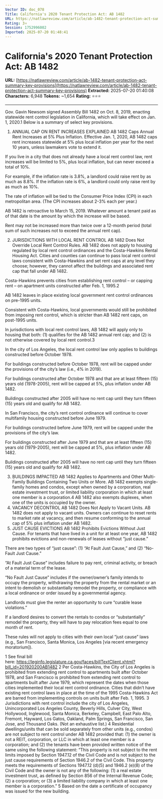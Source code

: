```yaml
---
Vector ID: doc_078
Title: California's 2020 Tenant Protection Act: AB 1482
URL: https://natlawreview.com/article/ab-1482-tenant-protection-act-summary-key-provisions
Rating: 3⭐
Session: 1752996002
Imported: 2025-07-20 01:48:41
---
```


# California's 2020 Tenant Protection Act: AB 1482

**URL:** [https://natlawreview.com/article/ab-1482-tenant-protection-act-summary-key-provisions](https://natlawreview.com/article/ab-1482-tenant-protection-act-summary-key-provisions)
**Extracted:** 2025-07-20 01:40:08
**Characters:** 6,948
**Tokens:** ~1,654
**Rating:** ⭐⭐⭐

---

Gov. Gavin Newsom signed Assembly Bill 1482 on Oct. 8, 2019, enacting statewide rent control legislation in California, which will take effect on Jan. 1, 2020.1 Below is a summary of select key provisions.
1. ANNUAL CAP ON RENT INCREASES EXPLAINED
AB 1482 Caps Annual Rent Increases at 5% Plus Inflation. Effective Jan. 1, 2020, AB 1482 caps rent increases statewide at 5% plus local inflation per year for the next 10 years, unless lawmakers vote to extend it.


If you live in a city that does not already have a local rent control law, rent increases will be limited to 5%, plus local inflation, but can never exceed a total of 10%.


For example, if the inflation rate is 3.8%, a landlord could raise rent by as much as 8.8%. If the inflation rate is 6%, a landlord could only raise rent by as much as 10%.




The rate of inflation will be tied to the Consumer Price Index (CPI) in each metropolitan area. (The CPI increases about 2-3% each per year.)


AB 1482 is retroactive to March 15, 2019. Whatever amount a tenant paid as of that date is the amount by which the increase will be based.


Rent may not be increased more than twice over a 12-month period (total sum of such increases not to exceed the annual rent cap).


2. JURISDICTIONS WITH LOCAL RENT CONTROL
AB 1482 Does Not Override Local Rent Control Rules. AB 1482 does not apply to housing regulated by local rent control ordinances and the Costa-Hawkins Rental Housing Act. Cities and counties can continue to pass local rent control laws consistent with Costa-Hawkins and set rent caps at any level they choose; however, they cannot affect the buildings and associated rent cap that fall under AB 1482.


Costa-Hawkins prevents cities from establishing rent control – or capping rent – on apartment units constructed after Feb. 1, 1995.2


AB 1482 leaves in place existing local government rent control ordinances on pre-1995 units.


Consistent with Costa-Hawkins, local governments would still be prohibited from imposing rent control, which is stricter than AB 1482 rent caps, on post-1995 units.




In jurisdictions with local rent control laws, AB 1482 will apply only to housing that both: (1) qualifies for the AB 1482 annual rent cap; and (2) is not otherwise covered by local rent control.3


In the city of Los Angeles, the local rent control law only applies to buildings constructed before October 1978.


For buildings constructed before October 1978, rent will be capped under the provisions of the city’s law (i.e., 4% in 2019).


For buildings constructed after October 1978 and that are at least fifteen (15) years old (1978-2005), rent will be capped at 5%, plus inflation under AB 1482.


Buildings constructed after 2005 will have no rent cap until they turn fifteen (15) years old and qualify for AB 1482.




In San Francisco, the city’s rent control ordinance will continue to cover multifamily housing constructed before June 1979.


For buildings constructed before June 1979, rent will be capped under the provisions of the city’s law.


For buildings constructed after June 1979 and that are at least fifteen (15) years old (1979-2005), rent will be capped at 5%, plus inflation under AB 1482.


Buildings constructed after 2005 will have no rent cap until they turn fifteen (15) years old and qualify for AB 1482.






3. BUILDINGS IMPACTED
AB 1482 Applies to Apartments and Other Multi-Family Buildings Containing Two Units or More. AB 1482 exempts single-family homes and condos, except when owned by a corporation, real estate investment trust, or limited liability corporation in which at least one member is a corporation.4 AB 1482 also exempts duplexes, when one of the units is occupied by the owner. 
4. VACANCY DECONTROL
AB 1482 Does Not Apply to Vacant Units. AB 1482 does not apply to vacant units. Owners can continue to reset rents to market rate at vacancy, and then resume conforming to the annual cap of 5% plus inflation under AB 1482.
5. JUST CAUSE EVICTIONS
AB 1482 Prohibits Evictions Without Just Cause. For tenants that have lived in a unit for at least one year, AB 1482 prohibits evictions and non-renewals of leases without “just cause.”


There are two types of “just cause”: (1) “At Fault Just Cause,” and (2) “No-Fault Just Cause.”


“At Fault Just Cause” includes failure to pay rent, criminal activity, or breach of a material term of the lease.


“No Fault Just Cause” includes if the owner/owner’s family intends to occupy the property, withdrawing the property from the rental market or an intent to demolish or substantially remodel the property, or compliance with a local ordinance or order issued by a governmental agency.




Landlords must give the renter an opportunity to cure “curable lease violations.”


If a landlord desires to convert the rentals to condos or “substantially” remodel the property, they will have to pay relocation fees equal to one month of rent.


These rules will not apply to cities with their own local “just cause” laws (e.g., San Francisco, Santa Monica, Los Angeles [via recent emergency moratorium]).



1 See final bill here: https://leginfo.legislature.ca.gov/faces/billTextClient.xhtml?bill_id=201920200AB1482
2 Per Costa-Hawkins, the City of Los Angeles is prohibited from extending rent control to apartments built after October 1978, and San Francisco is prohibited from extending rent control to apartments built after June 1979, which represent the dates when those cities implemented their local rent control ordinance. Cities that didn’t have existing rent control laws in place at the time of the 1995 Costa-Hawkins Act are barred from implementing controls on units built after Feb. 1, 1995.
3 Jurisdictions with rent control include the city of Los Angeles, Unincorporated Los Angeles County, Beverly Hills, Culver City, West Hollywood, Inglewood, Santa Monica, Berkeley, Campbell, East Palo Alto, Fremont, Hayward, Los Gatos, Oakland, Palm Springs, San Francisco, San Jose, and Thousand Oaks. (Not an exhaustive list.)
4 Residential dwellings/units that can be sold separately from other units (e.g., condos) are not subject to rent control under AB 1482 provided that: (1) the owner is not a REIT, corporation, or LLC in which at least one member is a corporation; and (2) the tenants have been provided written notice of the same using the following statement: “This property is not subject to the rent limits imposed by Section 1947.12 of the Civil Code and is not subject to the just cause requirements of Section 1946.2 of the Civil Code. This property meets the requirements of Sections 1947.12 (d)(5) and 1946.2 (e)(8) of the Civil Code and the owner is not any of the following: (1) a real estate investment trust, as defined by Section 856 of the Internal Revenue Code; (2) a corporation; or (3) a limited liability company in which at least one member is a corporation.”
5 Based on the date a certificate of occupancy was issued for the new building.

